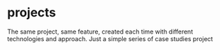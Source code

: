 # projects
The same project, same feature, created each time with different technologies and approach. Just a simple series of case studies project
